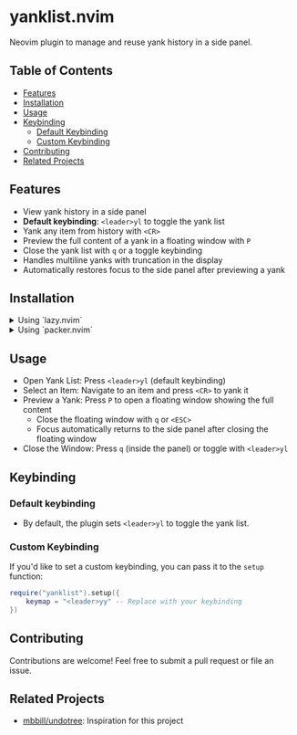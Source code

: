 # yanklist.nvim

Neovim plugin to manage and reuse yank history in a side panel.

## Table of Contents

- [Features](#features)
- [Installation](#installation)
- [Usage](#usage)
- [Keybinding](#keybinding)
  - [Default Keybinding](#default-keybinding)
  - [Custom Keybinding](#custom-keybinding)
- [Contributing](#contributing)
- [Related Projects](#related-projects)

## Features

- View yank history in a side panel
- **Default keybinding**: `<leader>yl` to toggle the yank list
- Yank any item from history with `<CR>`
- Preview the full content of a yank in a floating window with `P`
- Close the yank list with `q` or a toggle keybinding
- Handles multiline yanks with truncation in the display
- Automatically restores focus to the side panel after previewing a yank

## Installation

<details>

<summary>Using `lazy.nvim`</summary>

```lua
{
    "viljarh/yanklist.nvim",
    config = function()
        require("yanklist").setup()
    end,
}
```

</details>

<details>
<summary>Using `packer.nvim`</summary>

```lua
use {
    "viljarh/yanklist.nvim",
    config = function()
        require("yanklist").setup()
    end,
}
```

</details>

## Usage

- Open Yank List: Press `<leader>yl` (default keybinding)
- Select an Item: Navigate to an item and press `<CR>` to yank it
- Preview a Yank: Press `P` to open a floating window showing the full content
  - Close the floating window with `q` or `<ESC>`
  - Focus automatically returns to the side panel after closing the floating window
- Close the Window: Press `q` (inside the panel) or toggle with `<leader>yl`

## Keybinding

### Default keybinding

- By default, the plugin sets `<leader>yl` to toggle the yank list.

### Custom Keybinding

If you'd like to set a custom keybinding, you can pass it to the `setup` function:

```lua
require("yanklist").setup({
    keymap = "<leader>yy" -- Replace with your keybinding
})
```

## Contributing

Contributions are welcome! Feel free to submit a pull request or file an issue.

## Related Projects

- [mbbill/undotree](https://github.com/mbbill/undotree): Inspiration for this project
